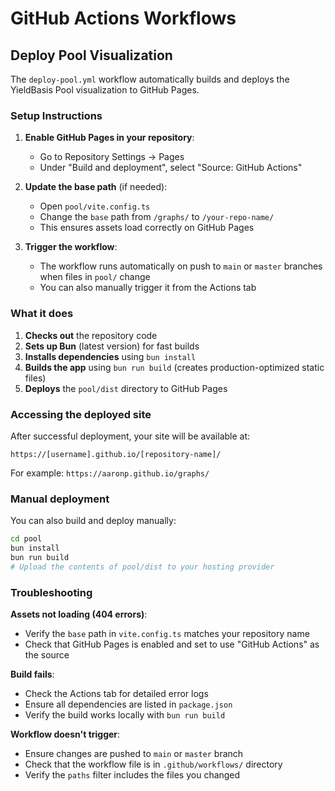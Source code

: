 # GitHub Actions Workflows

## Deploy Pool Visualization

The `deploy-pool.yml` workflow automatically builds and deploys the YieldBasis Pool visualization to GitHub Pages.

### Setup Instructions

1. **Enable GitHub Pages in your repository**:
   - Go to Repository Settings → Pages
   - Under "Build and deployment", select "Source: GitHub Actions"

2. **Update the base path** (if needed):
   - Open `pool/vite.config.ts`
   - Change the `base` path from `/graphs/` to `/your-repo-name/`
   - This ensures assets load correctly on GitHub Pages

3. **Trigger the workflow**:
   - The workflow runs automatically on push to `main` or `master` branches when files in `pool/` change
   - You can also manually trigger it from the Actions tab

### What it does

1. **Checks out** the repository code
2. **Sets up Bun** (latest version) for fast builds
3. **Installs dependencies** using `bun install`
4. **Builds the app** using `bun run build` (creates production-optimized static files)
5. **Deploys** the `pool/dist` directory to GitHub Pages

### Accessing the deployed site

After successful deployment, your site will be available at:
```
https://[username].github.io/[repository-name]/
```

For example: `https://aaronp.github.io/graphs/`

### Manual deployment

You can also build and deploy manually:

```bash
cd pool
bun install
bun run build
# Upload the contents of pool/dist to your hosting provider
```

### Troubleshooting

**Assets not loading (404 errors)**:
- Verify the `base` path in `vite.config.ts` matches your repository name
- Check that GitHub Pages is enabled and set to use "GitHub Actions" as the source

**Build fails**:
- Check the Actions tab for detailed error logs
- Ensure all dependencies are listed in `package.json`
- Verify the build works locally with `bun run build`

**Workflow doesn't trigger**:
- Ensure changes are pushed to `main` or `master` branch
- Check that the workflow file is in `.github/workflows/` directory
- Verify the `paths` filter includes the files you changed

